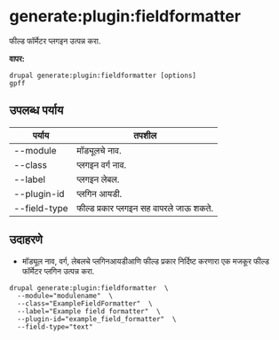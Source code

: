 # generate:plugin:fieldformatter
फील्ड फॉर्मेटर प्लगइन उत्पन्न करा.

**वापर:**
```
drupal generate:plugin:fieldformatter [options]
gpff
```

## उपलब्ध पर्याय
पर्याय | तपशील
-------|-------------
--module | मॉड्यूलचे नाव.
--class | प्लगइन वर्ग नाव.
--label | प्लगइन लेबल.
--plugin-id | प्लगिन आयडी.
--field-type | फील्ड प्रकार प्लगइन सह वापरले जाऊ शकते.

## उदाहरणे
* मॉड्यूल नाव, वर्ग, लेबलचे प्लगिनआयडीआणि फील्ड प्रकार निर्दिष्ट करणारा एक मजकूर फील्ड फॉर्मेटर प्लगिन उत्पन्न करा.
```
drupal generate:plugin:fieldformatter  \
  --module="modulename"  \
  --class="ExampleFieldFormatter"  \
  --label="Example field formatter"  \
  --plugin-id="example_field_formatter"  \
  --field-type="text"
```
